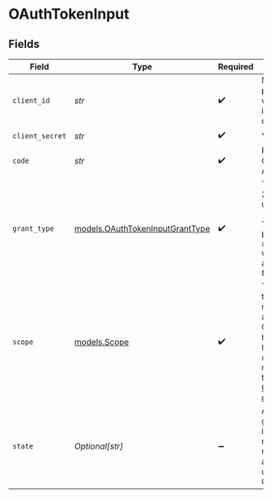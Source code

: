 # OAuthTokenInput


## Fields

| Field                                                                                                                                                                                                                                                                                           | Type                                                                                                                                                                                                                                                                                            | Required                                                                                                                                                                                                                                                                                        | Description                                                                                                                                                                                                                                                                                     |
| ----------------------------------------------------------------------------------------------------------------------------------------------------------------------------------------------------------------------------------------------------------------------------------------------- | ----------------------------------------------------------------------------------------------------------------------------------------------------------------------------------------------------------------------------------------------------------------------------------------------- | ----------------------------------------------------------------------------------------------------------------------------------------------------------------------------------------------------------------------------------------------------------------------------------------------- | ----------------------------------------------------------------------------------------------------------------------------------------------------------------------------------------------------------------------------------------------------------------------------------------------- |
| `client_id`                                                                                                                                                                                                                                                                                     | *str*                                                                                                                                                                                                                                                                                           | :heavy_check_mark:                                                                                                                                                                                                                                                                              | Merchant publishable key which can be found in the merchant dashboard                                                                                                                                                                                                                           |
| `client_secret`                                                                                                                                                                                                                                                                                 | *str*                                                                                                                                                                                                                                                                                           | :heavy_check_mark:                                                                                                                                                                                                                                                                              | Your Bolt API Key.                                                                                                                                                                                                                                                                              |
| `code`                                                                                                                                                                                                                                                                                          | *str*                                                                                                                                                                                                                                                                                           | :heavy_check_mark:                                                                                                                                                                                                                                                                              | Fetched value using OTP value from the Authorization Modal.                                                                                                                                                                                                                                     |
| `grant_type`                                                                                                                                                                                                                                                                                    | [models.OAuthTokenInputGrantType](../models/oauthtokeninputgranttype.md)                                                                                                                                                                                                                        | :heavy_check_mark:                                                                                                                                                                                                                                                                              | The type of OAuth 2.0 grant being utilized. <br/><br/>The value will always be `authorization_code` when exchanging an authorization code for an access token.<br/>                                                                                                                             |
| `scope`                                                                                                                                                                                                                                                                                         | [models.Scope](../models/scope.md)                                                                                                                                                                                                                                                              | :heavy_check_mark:                                                                                                                                                                                                                                                                              | The scope issued to the merchant when receiving an authorization code. Options include `bolt.account.manage`, `bolt.account.view`, `openid`. You can find more information on these options in our [OAuth scope documentation](https://help.bolt.com/developers/references/bolt-oauth/#scopes). |
| `state`                                                                                                                                                                                                                                                                                         | *Optional[str]*                                                                                                                                                                                                                                                                                 | :heavy_minus_sign:                                                                                                                                                                                                                                                                              | A randomly generated string issued to the merchant when receiving an authorization code used to prevent CSRF attacks                                                                                                                                                                            |